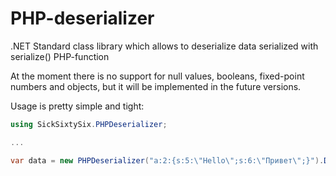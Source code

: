 # PHP-deserializer
.NET Standard class library which allows to deserialize data serialized with serialize() PHP-function

At the moment there is no support for null values, booleans, fixed-point numbers and objects, but it will be implemented in the future versions.

Usage is pretty simple and tight:
```csharp
using SickSixtySix.PHPDeserializer;

...

var data = new PHPDeserializer("a:2:{s:5:\"Hello\";s:6:\"Привет\";}").Deserialize();
